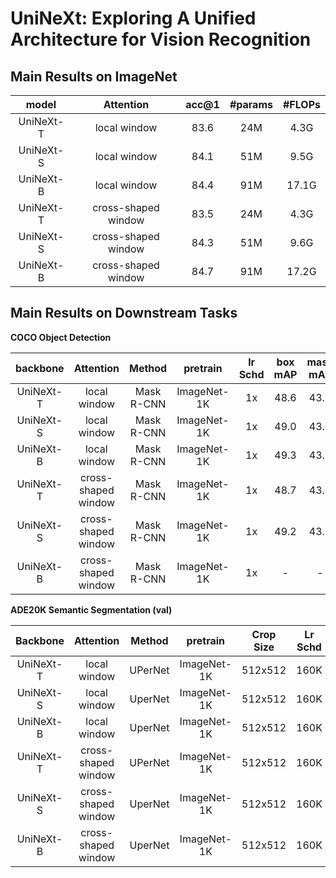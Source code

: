 # UniNeXt: Exploring A Unified Architecture for Vision Recognition

## Main Results on ImageNet

| model | Attention |  acc@1 | #params | #FLOPs | 
|:---:  | :---:    | :---: |   :---: | :---: |
| UniNeXt-T | local window | 83.6 | 24M  | 4.3G  |  
| UniNeXt-S | local window| 84.1 | 51M  | 9.5G  |
| UniNeXt-B | local window | 84.4 | 91M  | 17.1G  |    
| UniNeXt-T | cross-shaped window | 83.5 | 24M  | 4.3G  |  
| UniNeXt-S | cross-shaped window | 84.3 | 51M  | 9.6G  |   
| UniNeXt-B | cross-shaped window | 84.7 | 91M  | 17.2G  |  

## Main Results on Downstream Tasks

**COCO Object Detection**

| backbone | Attention | Method | pretrain | lr Schd | box mAP | mask mAP |
|:---:     | :---:  | :---:  |  :---:   | :---:   |   :---: | :---:    |
| UniNeXt-T | local window | Mask R-CNN | ImageNet-1K | 1x | 48.6 | 43.4 |
| UniNeXt-S | local window | Mask R-CNN | ImageNet-1K | 1x | 49.0 | 43.7 |
| UniNeXt-B | local window | Mask R-CNN | ImageNet-1K | 1x | 49.3 | 43.9 |
| UniNeXt-T | cross-shaped window | Mask R-CNN | ImageNet-1K | 1x | 48.7 | 43.6 |
| UniNeXt-S | cross-shaped window | Mask R-CNN | ImageNet-1K | 1x | 49.2 | 43.8 |
| UniNeXt-B | cross-shaped window | Mask R-CNN | ImageNet-1K | 1x | - | - |

**ADE20K Semantic Segmentation (val)**

| Backbone  | Attention    | Method  | pretrain    | Crop Size | Lr Schd | mIoU  | mIoU (ms+flip) |
| :---:     | :---:        | :---:   | :---:       | :---:     | :---:   | :---: | :---:          |
| UniNeXt-T | local window | UPerNet | ImageNet-1K | 512x512 | 160K | 49.7 | 50.6 |
| UniNeXt-S | local window | UperNet | ImageNet-1K | 512x512 | 160K | 51.0 | 51.8 |
| UniNeXt-B | local window | UperNet | ImageNet-1K | 512x512 | 160K | 51.4 | 52.2 | 
| UniNeXt-T | cross-shaped window | UPerNet | ImageNet-1K | 512x512 | 160K | 49.9 | - |
| UniNeXt-S | cross-shaped window | UperNet | ImageNet-1K | 512x512 | 160K | 51.5 | - | 
| UniNeXt-B | cross-shaped window | UperNet | ImageNet-1K | 512x512 | 160K | 51.6 | - | 

